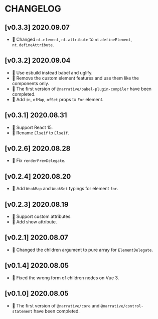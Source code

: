 # CHANGELOG

## [v0.3.3] 2020.09.07

- 🌟 Changed `nt.element`, `nt.attribute` to `nt.defineElement`, `nt.defineAttribute`.

## [v0.3.2] 2020.09.04

- 🌟 Use esbuild instead babel and uglify.
- 🌟 Remove the custom element features and use them like the components only.
- 🌟 The first version of `@narrative/babel-plugin-compiler` have been completed.
- 🌟 Add `in`, `ofMap`, `ofSet` props to `For` element.

## [v0.3.1] 2020.08.31

- 🌟 Support React 15.
- 🌟 Rename `Elseif` to `ElseIf`.

## [v0.2.6] 2020.08.28

- 🐞 Fix `renderPrevDelegate`.

## [v0.2.4] 2020.08.20

- 🐞 Add `WeakMap` and `WeakSet` typings for element `for`.

## [v0.2.3] 2020.08.19

- 🌟 Support custom attributes.
- 🌟 Add show attribute.

## [v0.2.1] 2020.08.07

- 🌟 Changed the children argument to pure array for `ElementDelegate`.

## [v0.1.4] 2020.08.05

- 🐞 Fixed the wrong form of children nodes on Vue 3.

## [v0.1.0] 2020.08.05

- 🌟 The first version of `@narrative/core` and `@narrative/control-statement` have been completed.
